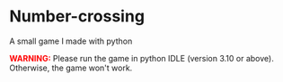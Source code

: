 # Number-crossing
A small game I made with python

<style>
red {
  color: red;
}
</style>
<red>**WARNING:**</red> Please run the game in python IDLE (version 3.10 or above). Otherwise, the game won't work.
